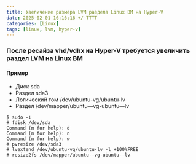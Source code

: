 ```yaml
---
title: Увеличение размера LVM раздела Linux ВМ на Hyper-V
date: 2025-02-01 16:16:16 +/-TTTT
categories: [Linux]
tags: [linux, lvm, hyper-v]
---
```

<!--excerpt-->
### После ресайза vhd/vdhx на Hyper-V требуется увеличить раздел LVM на Linux ВМ

#### Пример
- Диск sda
- Раздел sda3
- Логический том /dev/ubuntu-vg/ubuntu-lv
- Раздел /dev/mapper/ubuntu—vg-ubuntu—lv

```
$ sudo -i
# fdisk /dev/sda
Command (m for help): d
Command (m for help): n
Command (m for help): w
# pvresize /dev/sda3
# lvextend /dev/ubuntu-vg/ubuntu-lv -l +100%FREE
# resize2fs /dev/mapper/ubuntu--vg-ubuntu--lv
```
